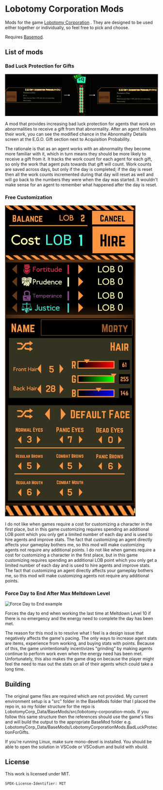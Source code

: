 # Lobotomy Corporation Mods

Mods for the
game [Lobotomy Corporation](https://store.steampowered.com/app/568220/Lobotomy_Corporation__Monster_Management_Simulation/)
. They are designed to be used either together or individually, so feel free to
pick and choose.

Requires [Basemod](https://www.nexusmods.com/lobotomycorporation/mods/2).

## List of mods

### Bad Luck Protection for Gifts

![Bad Luck Protection for Gifts example](https://raw.githubusercontent.com/ctristan/lobotomy-corporation-mods/assets/bad-luck-protection.png)

A mod that provides increasing bad luck protection for agents that work on
abnormalities to receive a gift from that abnormality. After an agent finishes
their work, you can see the modified chance in the Abnormality Details screen at
the E.G.O. Gift section next to Acquisition Probability.

The rationale is that as an agent works with an abnormality they become more
familiar with it, which in turn means they should be more likely to receive a
gift from it. It tracks the work count for each agent for each gift, so only the
work that agent puts towards that gift will count. Work counts are saved across
days, but only if the day is completed; if the day is reset then all the work
counts incremented during that day will reset as well and will go back to the
numbers they were when the day was started. It wouldn't make sense for an agent
to remember what happened after the day is reset.

### Free Customization

![Free Customization example](https://raw.githubusercontent.com/ctristan/lobotomy-corporation-mods/assets/free-customization.png)

I do not like when games require a cost for customizing a character in the first
place, but in this game customizing requires spending an additional LOB point
which you only get a limited number of each day and is used to hire agents and
improve stats. The fact that customizing an agent directly affects your gameplay
bothers me, so this mod will make customizing agents not require any additional
points.
I do not like when games require a cost for customizing a character in the first place, but in this game customizing
requires spending an additional LOB point which you only get a limited number of each day and is used to hire agents and
improve stats. The fact that customizing an agent directly affects your gameplay bothers me, so this mod will make
customizing agents not require any additional points.

### Force Day to End After Max Meltdown Level

![Force Day to End example](https://raw.githubusercontent.com/ctristan/lobotomy-corporation-mods/assets/force-day-end.webp)

Forces the day to end when working the last time at Meltdown Level 10 if there is no emergency and the energy need to
complete the day has been met.

The reason for this mod is to resolve what I feel is a design issue that negatively affects the game's pacing. The only
ways to increase agent stats are items, experience from working, and buying stats with points. Because of this, the game
unintentionally incentivizes "grinding" by making agents continue to perform work even when the energy need has been
met. Unfortunately, this also makes the game drag on because the player might feel the need to max out the stats on all
of their agents which could take a long time.

## Building

The original game files are required which are not provided. My current
environment setup is a "src" folder in the BaseMods folder that I placed the
repo in, so my folder structure for the repo is
LobotomyCorp_Data/BaseMods/src/lobotomy-corporation-mods. If you follow this
same structure then the references should use the game's files and will build
the output to the appropriate BaseMod folder e.g.
LobotomyCorp_Data/BaseMods/LobotomyCorporationMods.BadLuckProtectionForGifts.

If you're running Linux, make sure mono-devel is installed. You should be able
to open the solution in VSCode or VSCodium and build with xbuild.

## License

This work is licensed under MIT.

`SPDX-License-Identifier: MIT`
